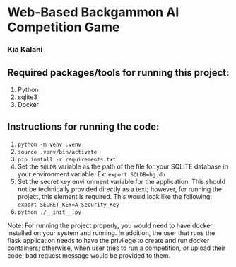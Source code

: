 # Web-Based Backgammon AI Competition Game

### Kia Kalani

## Required packages/tools for running this project:
1. Python
2. sqlite3
3. Docker

## Instructions for running the code:

1. `python -m venv .venv`
2. `source .venv/bin/activate`
3. `pip install -r requirements.txt`
4. Set the `SQLDB` variable as the path of the file for your SQLITE database in your environment variable. Ex: `export SQLDB=bg.db`
5. Set the secret key environment variable for the application. This should not be technically provided directly as a text; however, for running the project, this element is required. This would look like the following: `export SECRET_KEY=A_Security_Key`
6. `python ./__init__.py`


Note: For running the project properly, you would need to have docker installed on your system and running. In addition, the user that runs the flask application needs to have the privilege to create and run docker containers; otherwise, when user tries to run a competition, or upload their code, bad request message would be provided to them.
